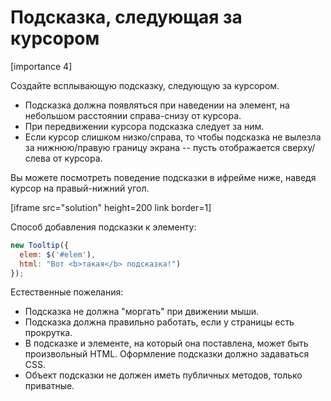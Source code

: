 # Подсказка, следующая за курсором

[importance 4]

Создайте всплывающую подсказку, следующую за курсором. 

<ul>
<li>Подсказка должна появляться при наведении на элемент, на небольшом расстоянии справа-снизу от курсора.</li>
<li>При передвижении курсора подсказка следует за ним.</li>
<li>Если курсор слишком низко/справа, то чтобы подсказка не вылезла за нижнюю/правую границу экрана -- пусть отображается сверху/слева от курсора.</li>
</ul>

Вы можете посмотреть поведение подсказки в ифрейме ниже, наведя курсор на правый-нижний угол.

[iframe src="solution" height=200 link border=1]

Способ добавления подсказки к элементу:

```js
new Tooltip({
  elem: $('#elem'),
  html: "Вот <b>такая</b> подсказка!")
});
```

Естественные пожелания:
<ul>
<li>Подсказка не должна "моргать" при движении мыши.</li>
<li>Подсказка должна правильно работать, если у страницы есть прокрутка.</li>
<li>В подсказке и элементе, на который она поставлена, может быть произвольный HTML. Оформление подсказки должно задаваться CSS.</li>
<li>Объект подсказки не должен иметь публичных методов, только приватные.</li>
</ul>


